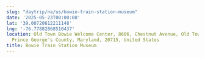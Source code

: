```yaml
---
slug: "daytrip/na/us/bowie-train-station-museum"
date: '2025-05-23T00:00:00'
lat: '39.00720612211148'
lng: '-76.77882868510437'
location: Old Town Bowie Welcome Center, 8606, Chestnut Avenue, Old Town Bowie, Bowie,
  Prince George's County, Maryland, 20715, United States
title: Bowie Train Station Museum
---
```



